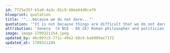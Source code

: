 ```yaml
---
id: 7725e35f-b5a0-4a3c-81c9-48ee64d0caf6
blueprint: quotation
title: '"...because we do not dare..."'
quotation: '"It is not because things are difficult that we do not dare, it is because we do not dare things are difficult."'
attribution: 'Seneca  (4 BCE - 65 CE) Roman philosopher and politician.'
image: image-1709321154.jpeg
updated_by: 46c097c5-771c-49e2-b8c6-ba6009ae7172
updated_at: 1709321204
---
```


